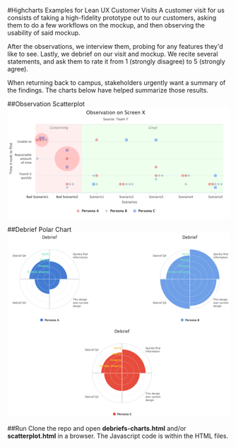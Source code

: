 #Highcharts Examples for Lean UX Customer Visits
A customer visit for us consists of taking a high-fidelity prototype out to our customers, asking them to do a few workflows on the mockup, and then observing the usability of said mockup. 

After the observations, we interview them, probing for any features they'd like to see. Lastly, we debrief on our visit and mockup. We recite several statements, and ask them to rate it from 1 (strongly disagree) to 5 (strongly agree).

When returning back to campus, stakeholders urgently want a summary of the findings. The charts below have helped summarize those results.

##Observation Scatterplot
![](/scatterplot.png)

##Debrief Polar Chart
![](/debriefs.png)

##Run
Clone the repo and open **debriefs-charts.html** and/or **scatterplot.html** in a browser. The Javascript code is within the HTML files.
